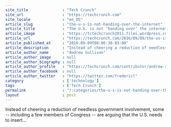```yaml
---
site_title               : "Tech Crunch"
site_url                 : "https://techcrunch.com"
site_locale              : "en_US"
article_slug             : "the-u-s-is-not-handing-over-the-internet"
article_title            : "The U.S. is not ‘handing over’ the internet"
article_image            : "https://tctechcrunch2011.files.wordpress.com/2016/09/us-capitol-tech.png?w=764&h=400&crop=1"
article_url              : "https://techcrunch.com/2016/09/09/the-us-is-not-handing-over-the-internet/"
article_published_at     : "2016-09-09T08:00:30-03:00"
article_description      : "Instead of cheering a reduction of needless government involvement, some -- including a few members of Congress -- are arguing that the U.S. needs to insert..."
article_author_name      : "Andrew Sullivan"
article_author_image     : null
article_author_biography : null
article_author_profile   : "https://techcrunch.com/contributor/andrew-sullivan/"
article_author_facebook  : null
article_author_twitter   : "https://twitter.com/fredericl"
category                 : ['technology']
tags                     : ['Tech Crunch']
permalink                : "/:categories/the-u-s-is-not-handing-over-the-internet/"
layout                   : post
---
```


Instead of cheering a reduction of needless government involvement, some -- including a few members of Congress -- are arguing that the U.S. needs to insert...
